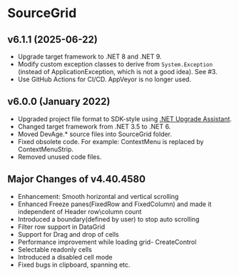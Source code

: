 ﻿# SourceGrid

## v6.1.1 (2025-06-22)

- Upgrade target framework to .NET 8 and .NET 9.
- Modify custom exception classes to derive from `System.Exception` (instead of ApplicationException, which is not a good idea). See #3.
- Use GitHub Actions for CI/CD. AppVeyor is no longer used.

## v6.0.0 (January 2022)

- Upgraded project file format to SDK-style using [.NET Upgrade Assistant](https://docs.microsoft.com/en-us/dotnet/core/porting/upgrade-assistant-overview).
- Changed target framework from .NET 3.5 to .NET 6.
- Moved DevAge.* source files into SourceGrid folder.
- Fixed obsolete code. For example: ContextMenu is replaced by ContextMenuStrip.
- Removed unused code files.

## Major Changes of v4.40.4580

- Enhancement: Smooth horizontal and vertical scrolling
- Enhanced Freeze panes(FixedRow and FixedColumn) and made it independent of Header row\column count
- Introduced a boundary(defined by user) to stop auto scrolling
- Filter row support in DataGrid
- Support for Drag and drop of cells
- Performance improvement while loading grid- CreateControl
- Selectable readonly cells
- Introduced a disabled cell mode
- Fixed bugs in clipboard, spanning etc.
